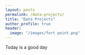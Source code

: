 ```yaml
---
layout: posts
permalink: /data-projects/
title: "Data Projects"
author_profile: true
header:
  image: "/images/fort point.png"
---
```



Today is a good day